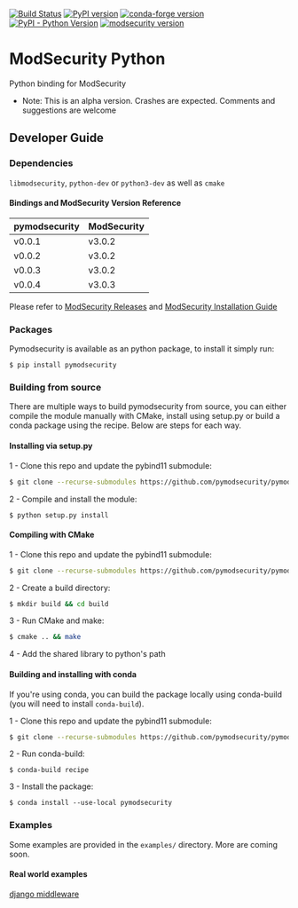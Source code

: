 [![Build Status](https://travis-ci.com/pymodsecurity/pymodsecurity.svg?branch=master)](https://travis-ci.com/pymodsecurity/pymodsecurity)
[![PyPI version](https://img.shields.io/pypi/v/pymodsecurity.svg)](https://pypi.org/project/pymodsecurity)
[![conda-forge version](https://img.shields.io/conda/vn/conda-forge/pymodsecurity.svg)](https://anaconda.org/conda-forge/pymodsecurity)
[![PyPI - Python Version](https://img.shields.io/pypi/pyversions/pymodsecurity.svg)](https://pypi.org/project/pymodsecurity)
[![modsecurity version](https://img.shields.io/badge/modsecurity-3.0.3-blue.svg)](https://github.com/SpiderLabs/ModSecurity/releases)

# ModSecurity Python

Python binding for ModSecurity

* Note: This is an alpha version. Crashes are expected. Comments and suggestions are welcome

## Developer Guide

### Dependencies

`libmodsecurity`, `python-dev` or `python3-dev` as well as `cmake`

#### Bindings and ModSecurity Version Reference

| pymodsecurity 	| ModSecurity 	|
|---------------	|-------------	|
| v0.0.1 	| v3.0.2 	|
| v0.0.2 	| v3.0.2 	|
| v0.0.3 	| v3.0.2 	|
| v0.0.4 	| v3.0.3 	|

Please refer to [ModSecurity Releases](https://github.com/SpiderLabs/ModSecurity/releases) and [ModSecurity Installation Guide](https://github.com/SpiderLabs/ModSecurity/wiki)

### Packages

Pymodsecurity is available as an python package, to install it simply run:
```
$ pip install pymodsecurity
```

### Building from source

There are multiple ways to build pymodsecurity from source, you can either compile the module manually with CMake, install using setup.py or build a conda package using the recipe. Below are steps for each way.

#### Installing via setup.py

1 - Clone this repo and update the pybind11 submodule:
```bash
$ git clone --recurse-submodules https://github.com/pymodsecurity/pymodsecurity.git
```

2 - Compile and install the module:
```
$ python setup.py install
```

#### Compiling with CMake

1 - Clone this repo and update the pybind11 submodule:
```bash
$ git clone --recurse-submodules https://github.com/pymodsecurity/pymodsecurity.git
```

2 - Create a build directory:
```bash
$ mkdir build && cd build
```

3 - Run CMake and make:
```bash
$ cmake .. && make
```
4 - Add the shared library to python's path

#### Building and installing with conda

If you're using conda, you can build the package locally using conda-build (you will need to install `conda-build`).

1 - Clone this repo and update the pybind11 submodule:
```bash
$ git clone --recurse-submodules https://github.com/pymodsecurity/pymodsecurity.git
```

2 - Run conda-build:
```
$ conda-build recipe
```

3 - Install the package:
```
$ conda install --use-local pymodsecurity
```

### Examples

Some examples are provided in the `examples/` directory. More are coming soon.

#### Real world examples

[django middleware](https://github.com/pymodsecurity/django-pymodsecurity)
